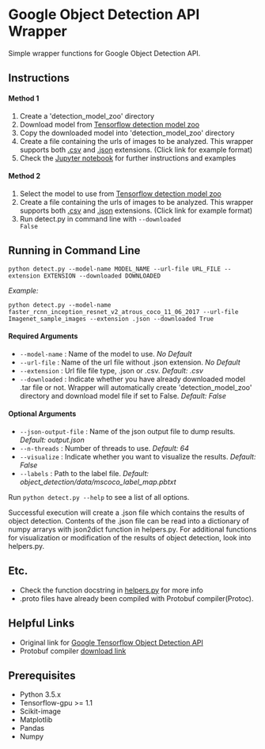 # Google Object Detection API Wrapper
Simple wrapper functions for Google Object Detection API.

## Instructions

#### Method 1
1. Create a 'detection_model_zoo' directory
2. Download model from [Tensorflow detection model zoo](https://github.com/tensorflow/models/blob/master/object_detection/g3doc/detection_model_zoo.md)
3. Copy the downloaded model into 'detection_model_zoo' directory
4. Create a file containing the urls of images to be analyzed. This wrapper supports both [.csv](https://github.com/1202kbs/object-detection-api-wrapper/blob/master/Imagenet_sample_images.csv) and [.json](https://github.com/1202kbs/object-detection-api-wrapper/blob/master/Imagenet_sample_images.json) extensions. (Click link for example format)
5. Check the [Jupyter notebook](https://github.com/1202kbs/object-detection-api-wrapper/blob/master/Google%20Object%20Detection%20API%20Wrapper%20Tutorial.ipynb) for further instructions and examples

#### Method 2
1. Select the model to use from [Tensorflow detection model zoo](https://github.com/tensorflow/models/blob/master/object_detection/g3doc/detection_model_zoo.md)
2. Create a file containing the urls of images to be analyzed. This wrapper supports both [.csv](https://github.com/1202kbs/object-detection-api-wrapper/blob/master/Imagenet_sample_images.csv) and [.json](https://github.com/1202kbs/object-detection-api-wrapper/blob/master/Imagenet_sample_images.json) extensions. (Click link for example format)
3. Run detect.py in command line with <code>--downloaded False</code>

## Running in Command Line
<pre><code>python detect.py --model-name MODEL_NAME --url-file URL_FILE --extension EXTENSION --downloaded DOWNLOADED</code></pre>

*Example:* 

<code>python detect.py --model-name faster_rcnn_inception_resnet_v2_atrous_coco_11_06_2017 --url-file Imagenet_sample_images --extension .json --downloaded True</code>

#### Required Arguments
* <code>--model-name</code> : Name of the model to use. *No Default*
* <code>--url-file</code> : Name of the url file without .json extension. *No Default*
* <code>--extension</code> : Url file file type, .json or .csv. *Default: .csv*
* <code>--downloaded</code> : Indicate whether you have already downloaded model .tar file or not. Wrapper will automatically create 'detection_model_zoo' directory and download model file if set to False. *Default: False*

#### Optional Arguments
* <code>--json-output-file</code> : Name of the json output file to dump results. *Default: output.json*
* <code>--n-threads</code> : Number of threads to use. *Default: 64*
* <code>--visualize</code> : Indicate whether you want to visualize the results. *Default: False*
* <code>--labels</code> : Path to the label file. *Default: object_detection/data/mscoco_label_map.pbtxt*

Run <code>python detect.py --help</code> to see a list of all options.

Successful execution will create a .json file which contains the results of object detection. Contents of the .json file can be read into a dictionary of numpy arrarys with json2dict function in helpers.py. For additional functions for visualization or modification of the results of object detection, look into helpers.py.

## Etc.
* Check the function docstring in [helpers.py](https://github.com/1202kbs/object-detection-api-wrapper/blob/master/helpers.py) for more info
* .proto files have already been compiled with Protobuf compiler(Protoc).

## Helpful Links
* Original link for [Google Tensorflow Object Detection API](https://github.com/tensorflow/models/tree/master/object_detection)
* Protobuf compiler [download link](https://github.com/google/protobuf/releases/tag/v3.3.0)

## Prerequisites
* Python 3.5.x
* Tensorflow-gpu >= 1.1
* Scikit-image
* Matplotlib
* Pandas
* Numpy